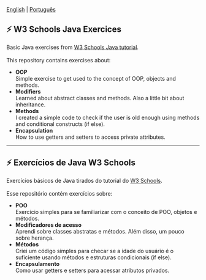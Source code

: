 [English](#zap-w3-schools-java-exercices) | [Português](#zap-exercícios-de-java-w3-schools)


## :zap: W3 Schools Java Exercices
Basic Java exercises from [W3 Schools Java tutorial](https://www.w3schools.com/java/default.asp).<br><br>
This repository contains exercises about:
- **OOP**<br>
Simple exercise to get used to the concept of OOP, objects and methods.
- **Modifiers**<br>
Learned about abstract classes and methods. Also a little bit about inheritance.
- **Methods**<br>
I created a simple code to check if the user is old enough using methods and conditional constructs (if else).
- **Encapsulation**<br>
How to use getters and setters to access private attributes.

------

## :zap: Exercícios de Java W3 Schools
Exercícios básicos de Java tirados do tutorial do [W3 Schools](https://www.w3schools.com/java/default.asp). <br><br>
Esse repositório contém exercícios sobre:
- **POO**<br>
Exercício simples para se familiarizar com o conceito de POO, objetos e métodos.
- **Modificadores de acesso**<br>
Aprendi sobre classes abstratas e métodos. Além disso, um pouco sobre herança.
- **Métodos**<br>
Criei um código simples para checar se a idade do usuário é o suficiente usando métodos e estruturas condicionais (if else).
- **Encapsulamento**<br>
Como usar getters e setters para acessar atributos privados.
